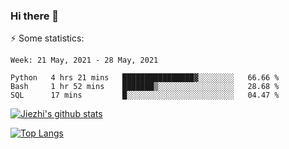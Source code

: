 ### Hi there 👋

⚡ Some statistics:

<!--START_SECTION:waka-->
```text
Week: 21 May, 2021 - 28 May, 2021

Python   4 hrs 21 mins   ████████████████▓░░░░░░░░   66.66 % 
Bash     1 hr 52 mins    ███████▒░░░░░░░░░░░░░░░░░   28.68 % 
SQL      17 mins         █░░░░░░░░░░░░░░░░░░░░░░░░   04.47 % 
```
<!--END_SECTION:waka-->

[![Jiezhi's github stats](https://github-readme-stats.vercel.app/api?username=Jiezhi&show_icons=true)](https://github.com/Jiezhi/github-readme-stats)

[![Top Langs](https://github-readme-stats.vercel.app/api/top-langs/?username=Jiezhi&hide=javascript,html)](https://github.com/Jiezhi/github-readme-stats)
<!--
**Jiezhi/Jiezhi** is a ✨ _special_ ✨ repository because its `README.md` (this file) appears on your GitHub profile.

Here are some ideas to get you started:

- 🔭 I’m currently working on ...
- 🌱 I’m currently learning ...
- 👯 I’m looking to collaborate on ...
- 🤔 I’m looking for help with ...
- 💬 Ask me about ...
- 📫 How to reach me: ...
- 😄 Pronouns: ...
- ⚡ Fun fact: ...
-->

